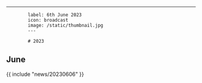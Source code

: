 ---
            label: 6th June 2023
            icon: broadcast
            image: /static/thumbnail.jpg
            ---

            # 2023
## June

{{ include "news/20230606" }}